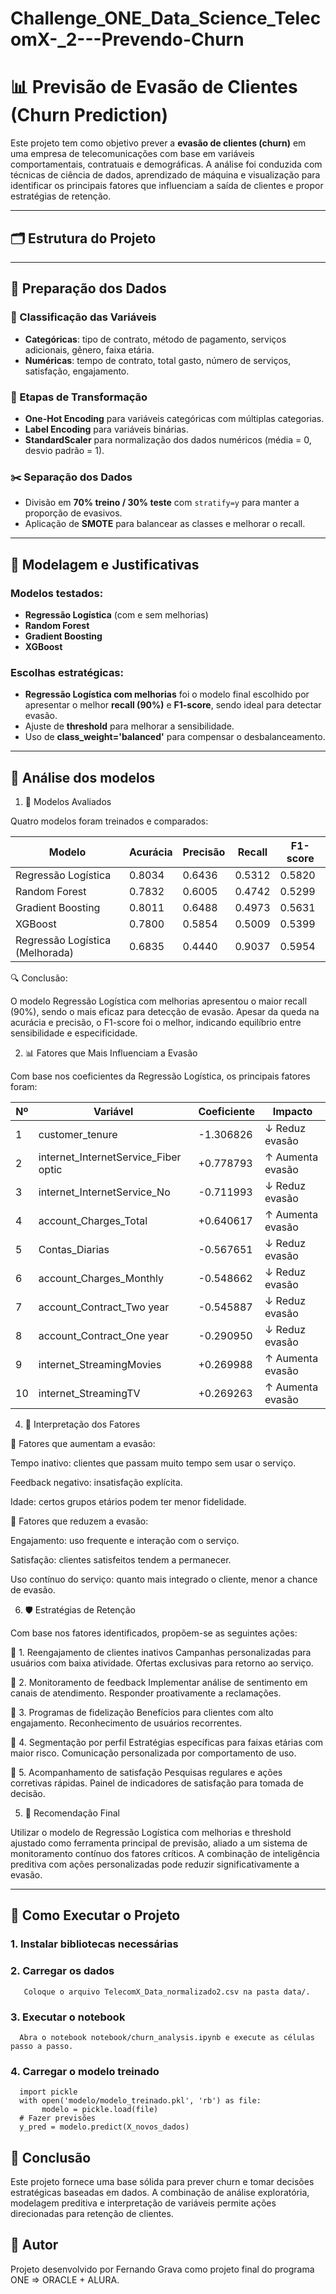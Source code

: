 # Challenge_ONE_Data_Science_TelecomX-_2---Prevendo-Churn
# 📊 Previsão de Evasão de Clientes (Churn Prediction)

Este projeto tem como objetivo prever a **evasão de clientes (churn)** em uma empresa de telecomunicações com base em variáveis comportamentais, contratuais e demográficas. A análise foi conduzida com técnicas de ciência de dados, aprendizado de máquina e visualização para identificar os principais fatores que influenciam a saída de clientes e propor estratégias de retenção.

---

## 🗂️ Estrutura do Projeto

---

## 🧹 Preparação dos Dados

### 🔢 Classificação das Variáveis

- **Categóricas**: tipo de contrato, método de pagamento, serviços adicionais, gênero, faixa etária.
- **Numéricas**: tempo de contrato, total gasto, número de serviços, satisfação, engajamento.

### 🔄 Etapas de Transformação

- **One-Hot Encoding** para variáveis categóricas com múltiplas categorias.
- **Label Encoding** para variáveis binárias.
- **StandardScaler** para normalização dos dados numéricos (média = 0, desvio padrão = 1).

### ✂️ Separação dos Dados

- Divisão em **70% treino / 30% teste** com `stratify=y` para manter a proporção de evasivos.
- Aplicação de **SMOTE** para balancear as classes e melhorar o recall.

---

## 🧠 Modelagem e Justificativas

### Modelos testados:

- **Regressão Logística** (com e sem melhorias)
- **Random Forest**
- **Gradient Boosting**
- **XGBoost**

### Escolhas estratégicas:

- **Regressão Logística com melhorias** foi o modelo final escolhido por apresentar o melhor **recall (90%)** e **F1-score**, sendo ideal para detectar evasão.
- Ajuste de **threshold** para melhorar a sensibilidade.
- Uso de **class_weight='balanced'** para compensar o desbalanceamento.

---

## 📘 Análise dos modelos

1. 🧪 Modelos Avaliados
   
Quatro modelos foram treinados e comparados:

| Modelo                          | Acurácia | Precisão | Recall  | F1-score |
|--------------------------------|----------|----------|---------|----------|
| Regressão Logística            | 0.8034   | 0.6436   | 0.5312  | 0.5820   |
| Random Forest                  | 0.7832   | 0.6005   | 0.4742  | 0.5299   |
| Gradient Boosting              | 0.8011   | 0.6488   | 0.4973  | 0.5631   |
| XGBoost                        | 0.7800   | 0.5854   | 0.5009  | 0.5399   |
| Regressão Logística (Melhorada)| 0.6835   | 0.4440   | 0.9037  | 0.5954   |

🔍 Conclusão:

O modelo Regressão Logística com melhorias apresentou o maior recall (90%), sendo o mais eficaz para detecção de evasão.
Apesar da queda na acurácia e precisão, o F1-score foi o melhor, indicando equilíbrio entre sensibilidade e especificidade.

2. 📊 Fatores que Mais Influenciam a Evasão
   
Com base nos coeficientes da Regressão Logística, os principais fatores foram:

| Nº | Variável                                | Coeficiente | Impacto           |
|----|-----------------------------------------|-------------|-------------------|
| 1  | customer_tenure                         | -1.306826   | ↓ Reduz evasão    |
| 2  | internet_InternetService_Fiber optic    | +0.778793   | ↑ Aumenta evasão  |
| 3  | internet_InternetService_No             | -0.711993   | ↓ Reduz evasão    |
| 4  | account_Charges_Total                   | +0.640617   | ↑ Aumenta evasão  |
| 5  | Contas_Diarias                          | -0.567651   | ↓ Reduz evasão    |
| 6  | account_Charges_Monthly                 | -0.548662   | ↓ Reduz evasão    |
| 7  | account_Contract_Two year               | -0.545887   | ↓ Reduz evasão    |
| 8  | account_Contract_One year               | -0.290950   | ↓ Reduz evasão    |
| 9  | internet_StreamingMovies                | +0.269988   | ↑ Aumenta evasão  |
| 10 | internet_StreamingTV                    | +0.269263   | ↑ Aumenta evasão  |


4. 🧠 Interpretação dos Fatores
   
🔺 Fatores que aumentam a evasão:

Tempo inativo: clientes que passam muito tempo sem usar o serviço.

Feedback negativo: insatisfação explícita.

Idade: certos grupos etários podem ter menor fidelidade.

🔻 Fatores que reduzem a evasão:

Engajamento: uso frequente e interação com o serviço.

Satisfação: clientes satisfeitos tendem a permanecer.

Uso contínuo do serviço: quanto mais integrado o cliente, menor a chance de evasão.

6. 🛡️ Estratégias de Retenção
   
Com base nos fatores identificados, propõem-se as seguintes ações:

🔹 1. Reengajamento de clientes inativos
Campanhas personalizadas para usuários com baixa atividade.
Ofertas exclusivas para retorno ao serviço.

🔹 2. Monitoramento de feedback
Implementar análise de sentimento em canais de atendimento.
Responder proativamente a reclamações.

🔹 3. Programas de fidelização
Benefícios para clientes com alto engajamento.
Reconhecimento de usuários recorrentes.

🔹 4. Segmentação por perfil
Estratégias específicas para faixas etárias com maior risco.
Comunicação personalizada por comportamento de uso.

🔹 5. Acompanhamento de satisfação
Pesquisas regulares e ações corretivas rápidas.
Painel de indicadores de satisfação para tomada de decisão.

5. 📌 Recomendação Final
   
Utilizar o modelo de Regressão Logística com melhorias e threshold ajustado como ferramenta principal de previsão, aliado a um sistema de monitoramento contínuo dos fatores críticos. A combinação de inteligência preditiva com ações personalizadas pode reduzir significativamente a evasão.

---

## 🚀 Como Executar o Projeto

### 1. Instalar bibliotecas necessárias
### 2. Carregar os dados
       Coloque o arquivo TelecomX_Data_normalizado2.csv na pasta data/.
### 3. Executar o notebook
      Abra o notebook notebook/churn_analysis.ipynb e execute as células passo a passo.
### 4. Carregar o modelo treinado
      import pickle
      with open('modelo/modelo_treinado.pkl', 'rb') as file:
           modelo = pickle.load(file)
      # Fazer previsões
      y_pred = modelo.predict(X_novos_dados)

## 📌 Conclusão

Este projeto fornece uma base sólida para prever churn e tomar decisões estratégicas baseadas em dados. A combinação de análise exploratória, modelagem preditiva e interpretação de variáveis permite ações direcionadas para retenção de clientes.

## 🧠 Autor

Projeto desenvolvido por Fernando Grava como projeto final do programa ONE => ORACLE + ALURA.



